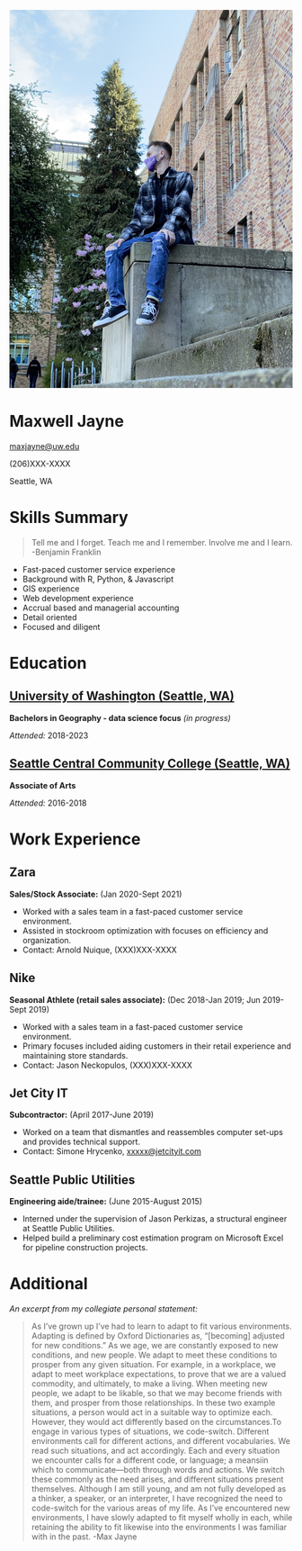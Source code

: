 ![Image of Max Jayne](MEimg.jpg)

# Maxwell Jayne

maxjayne@uw.edu

(206)XXX-XXXX

Seattle, WA

# Skills Summary

>Tell me and I forget. Teach me and I remember. Involve me and I learn.
>-Benjamin Franklin
 
* Fast-paced customer service experience
* Background with R, Python, & Javascript
* GIS experience
* Web development experience
* Accrual based and managerial accounting
* Detail oriented
* Focused and diligent 


# Education

## [University of Washington (Seattle, WA)](http://www.washington.edu/)

**Bachelors in Geography - data science focus** *(in progress)*

*Attended:* 2018-2023

## [Seattle Central Community College (Seattle, WA)](https://seattlecentral.edu/)

**Associate of Arts**

*Attended:* 2016-2018

# Work Experience

## Zara
**Sales/Stock Associate:** (Jan 2020-Sept 2021)

* Worked with a sales team in a fast-paced customer service environment.
* Assisted in stockroom optimization with focuses on efficiency and organization.
* Contact: Arnold Nuique, (XXX)XXX-XXXX

## Nike
**Seasonal Athlete (retail sales associate):** (Dec 2018-Jan 2019; Jun 2019-Sept 2019)

* Worked with a sales team in a fast-paced customer service environment.
* Primary focuses included aiding customers in their retail experience and maintaining store standards. 
* Contact: Jason Neckopulos, (XXX)XXX-XXXX

## Jet City IT
**Subcontractor:** (April 2017-June 2019)

* Worked on a team that dismantles and reassembles computer set-ups and provides technical support.
* Contact: Simone Hrycenko, xxxxx@jetcityit.com

## Seattle Public Utilities
**Engineering aide/trainee:** (June 2015-August 2015)

* Interned under the supervision of Jason Perkizas, a structural engineer at Seattle Public Utilities.
* Helped build a preliminary cost estimation program on Microsoft Excel for pipeline construction projects.

# Additional

*An excerpt from my collegiate personal statement:*

>As I’ve grown up I’ve had to learn to adapt to fit various environments. Adapting is defined by Oxford Dictionaries as, “[becoming] adjusted for new conditions.” As we age, we are constantly exposed to new conditions, and new people. We adapt to meet these conditions to prosper from any given situation. For example, in a workplace, we adapt to meet workplace expectations, to prove that we are a valued commodity, and ultimately, to make a living. When meeting new people, we adapt to be likable, so that we may become friends with them, and prosper from those relationships. In these two example situations, a person would act in a suitable way to optimize each. However, they would act differently based on the circumstances.To engage in various types of situations, we code-switch. Different environments call for different actions, and different vocabularies. We read such situations, and act accordingly. Each and every situation we encounter calls for a different code, or language; a meansiin which to communicate—both through words and actions. We switch these commonly as the need arises, and different situations present themselves. Although I am still young, and am not fully developed as a thinker, a speaker, or an interpreter, I have recognized the need to code-switch for the various areas of my life. As I’ve encountered new environments, I have slowly adapted to fit myself wholly in each, while retaining the ability to fit likewise into the environments I was familiar with in the past. 
>-Max Jayne
